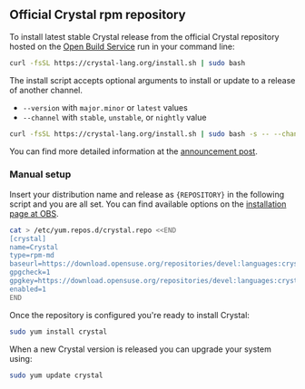 ## Official Crystal rpm repository

To install latest stable Crystal release from the official Crystal repository hosted on the [Open Build Service](https://build.opensuse.org) run in your command line:

```bash
curl -fsSL https://crystal-lang.org/install.sh | sudo bash
```

The install script accepts optional arguments to install or update to a release of another channel.

- `--version` with `major.minor` or `latest` values
- `--channel` with `stable`, `unstable`, or `nightly` value

```bash
curl -fsSL https://crystal-lang.org/install.sh | sudo bash -s -- --channel=nightly
```

You can find more detailed information at the [announcement post](/2021/04/30/new-apt-and-rpm-repositories/).

### Manual setup

Insert your distribution name and release as `{REPOSITORY}` in the following script and you are all set.
You can find available options on the [installation page at OBS](https://software.opensuse.org/download.html?project=devel%3Alanguages%3Acrystal&package=crystal).

```bash
cat > /etc/yum.repos.d/crystal.repo <<END
[crystal]
name=Crystal
type=rpm-md
baseurl=https://download.opensuse.org/repositories/devel:languages:crystal/{REPOSITORY}/
gpgcheck=1
gpgkey=https://download.opensuse.org/repositories/devel:languages:crystal/{REPOSITORY}/repodata/repomd.xml.key
enabled=1
END

```

Once the repository is configured you're ready to install Crystal:

```bash
sudo yum install crystal
```

When a new Crystal version is released you can upgrade your system using:

```bash
sudo yum update crystal
```
